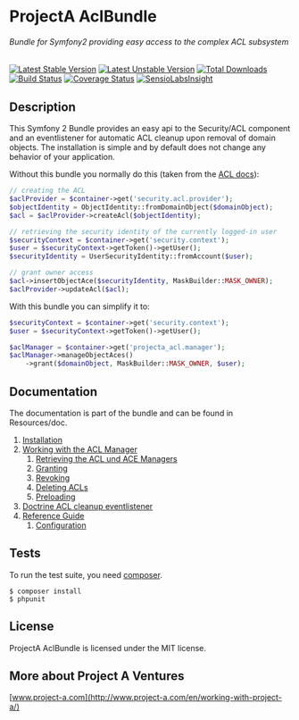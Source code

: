 # ProjectA AclBundle
###### Bundle for Symfony2 providing easy access to the complex ACL subsystem

[![Latest Stable Version](https://poser.pugx.org/project-a/acl-bundle/v/stable.png)](https://packagist.org/packages/project-a/acl-bundle)
[![Latest Unstable Version](https://poser.pugx.org/project-a/acl-bundle/v/unstable.png)](https://packagist.org/packages/project-a/acl-bundle)
[![Total Downloads](https://poser.pugx.org/project-a/acl-bundle/downloads.png)](https://packagist.org/packages/project-a/acl-bundle)
[![Build Status](https://secure.travis-ci.org/project-a/AclBundle.png?branch=master)](http://travis-ci.org/project-a/AclBundle)
[![Coverage Status](https://coveralls.io/repos/project-a/AclBundle/badge.png?branch=master)](https://coveralls.io/r/project-a/AclBundle?branch=master)
[![SensioLabsInsight](https://insight.sensiolabs.com/projects/c73329cc-4028-463d-9228-afcfc3ebffbe/mini.png)](https://insight.sensiolabs.com/projects/c73329cc-4028-463d-9228-afcfc3ebffbe)

## Description

This Symfony 2 Bundle provides an easy api to the Security/ACL component and an
eventlistener for automatic ACL cleanup upon removal of domain objects. The
installation is simple and by default does not change any behavior of your
application.

Without this bundle you normally do this (taken from the [ACL docs][1]):
```php
// creating the ACL
$aclProvider = $container->get('security.acl.provider');
$objectIdentity = ObjectIdentity::fromDomainObject($domainObject);
$acl = $aclProvider->createAcl($objectIdentity);

// retrieving the security identity of the currently logged-in user
$securityContext = $container->get('security.context');
$user = $securityContext->getToken()->getUser();
$securityIdentity = UserSecurityIdentity::fromAccount($user);

// grant owner access
$acl->insertObjectAce($securityIdentity, MaskBuilder::MASK_OWNER);
$aclProvider->updateAcl($acl);
```
With this bundle you can simplify it to:

```php
$securityContext = $container->get('security.context');
$user = $securityContext->getToken()->getUser();

$aclManager = $container->get('projecta_acl.manager');
$aclManager->manageObjectAces()
    ->grant($domainObject, MaskBuilder::MASK_OWNER, $user);
```

## Documentation

The documentation is part of the bundle and can be found in Resources/doc.

1. [Installation](Resources/doc/installation.md)
2. [Working with the ACL Manager](Resources/doc/working_with_the_acl_manager.md)
    1. [Retrieving the ACL und ACE Managers](Resources/doc/working_with_the_acl_manager.md#retrieving-the-acl-und-ace-managers)
    2. [Granting](Resources/doc/working_with_the_acl_manager.md#granting)
    3. [Revoking](Resources/doc/working_with_the_acl_manager.md#revoking)
    4. [Deleting ACLs](Resources/doc/working_with_the_acl_manager.md#deleting-acls)
    5. [Preloading](Resources/doc/working_with_the_acl_manager.md#preloading)
4. [Doctrine ACL cleanup eventlistener](Resources/doc/doctrine_acl_cleanup_eventlistener.md)
5. [Reference Guide](Resources/doc/reference_guide.md)
    1. [Configuration](Resources/doc/reference_guide.md#configuration)

## Tests

To run the test suite, you need [composer](http://getcomposer.org).

    $ composer install
    $ phpunit

## License

ProjectA AclBundle is licensed under the MIT license.

## More about Project A Ventures

[www.project-a.com](http://www.project-a.com/en/working-with-project-a/)

[1]: http://symfony.com/doc/current/cookbook/security/acl.html#creating-an-acl-and-adding-an-ace
